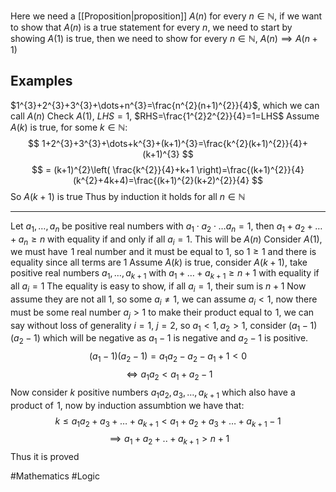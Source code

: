 Here we need a [[Proposition|proposition]] $A(n)$ for every $n\in\mathbb{N}$, if we want to show that $A(n)$ is a true statement for every $n$, we need to start by showing $A(1)$ is true, then we need to show for every $n\in\mathbb{N}$, $A(n)\implies A(n+1)$ 
## Examples
$1^{3}+2^{3}+3^{3}+\dots+n^{3}=\frac{n^{2}(n+1)^{2}}{4}$, which we can call $A(n)$
Check $A(1)$, $LHS=1$, $RHS=\frac{1^{2}2^{2}}{4}=1=LHS$ 
Assume $A(k)$ is true, for some $k\in\mathbb{N}$:
$$
1+2^{3}+3^{3}+\dots+k^{3}+(k+1)^{3}=\frac{k^{2}(k+1)^{2}}{4}+(k+1)^{3}
$$
$$
= (k+1)^{2}\left( \frac{k^{2}}{4}+k+1 \right)=\frac{(k+1)^{2}}{4}(k^{2}+4k+4)=\frac{(k+1)^{2}(k+2)^{2}}{4}
$$
So $A(k+1)$ is true
Thus by induction it holds for all $n\in\mathbb{N}$
___
Let $a_{1},\dots,a_{n}$ be positive real numbers with $a_{1}\cdot a_{2}\cdot\dots a_{n}=1$, then $a_{1}+a_{2}+\dots+a_{n}\geq n$ with equality if and only if all $a_{i}=1$. This will be $A(n)$
Consider $A(1)$, we must have $\hspace{0pt}1$ real number and it must be equal to $1$, so $1\geq 1$ and there is equality since all terms are 1
Assume $A(k)$ is true, consider $A(k+1)$, take positive real numbers $a_{1},\dots,a_{k+1}$ with $a_{1}+\dots+a_{k+1}\geq n+1$ with equality if all $a_{i}=1$
The equality is easy to show, if all $a_{i}=1$, their sum is $n+1$
Now assume they are not all $1$, so some $a_{i}\neq 1$, we can assume $a_{i}<1$, now there must be some real number $a_{j}>1$ to make their product equal to $\hspace{0pt}1$, we can say without loss of generality $i=1$, $j=2$, so $a_{1}<1,a_{2}>1$, consider $(a_{1}-1)(a_{2}-1)$ which will be negative as $a_{1}-1$ is negative and $a_{2}-1$ is positive. 
$$
(a_{1}-1)(a_{2}-1)=a_{1}a_{2}-a_{2}-a_{1}+1<0
$$
$$
 \iff a_{1}a_{2}<a_{1}+a_{2}-1
$$
Now consider $k$ positive numbers $a_{1}a_{2},a_{3},\dots,a_{k+1}$ which also have a product of $\hspace{0pt}1$, now by induction assumbtion we have that:
$$
k\leq a_{1}a_{2}+a_{3}+\dots+a_{k+1}<a_{1}+a_{2}+a_{3}+\dots+a_{k+1}-1
$$
$$
 \implies a_{1}+a_{2}+..+a_{k+1}>n+1
$$
Thus it is proved

#Mathematics #Logic 